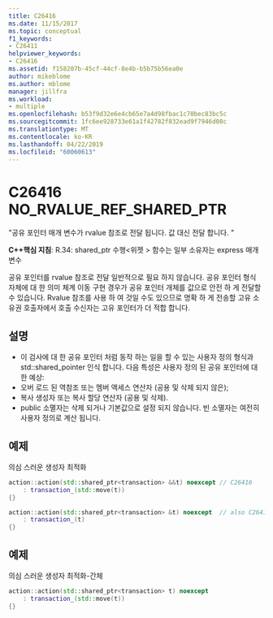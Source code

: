```yaml
---
title: C26416
ms.date: 11/15/2017
ms.topic: conceptual
f1_keywords:
- C26411
helpviewer_keywords:
- C26416
ms.assetid: f158207b-45cf-44cf-8e4b-b5b75b56ea0e
author: mikeblome
ms.author: mblome
manager: jillfra
ms.workload:
- multiple
ms.openlocfilehash: b53f9d32e6e4cb65e7a4d98fbac1c70bec83bc5c
ms.sourcegitcommit: 1fc6ee928733e61a1f42782f832ead9f7946d00c
ms.translationtype: MT
ms.contentlocale: ko-KR
ms.lasthandoff: 04/22/2019
ms.locfileid: "60060613"
---
```

# <a name="c26416-norvaluerefsharedptr"></a>C26416 NO_RVALUE_REF_SHARED_PTR
"공유 포인터 매개 변수가 rvalue 참조로 전달 됩니다. 값 대신 전달 합니다. "

**C++핵심 지침**: R.34: shared_ptr 수행\<위젯 > 함수는 일부 소유자는 express 매개 변수

공유 포인터를 rvalue 참조로 전달 일반적으로 필요 하지 않습니다. 공유 포인터 형식 자체에 대 한 의미 체계 이동 구현 경우가 공유 포인터 개체를 값으로 안전 하 게 전달할 수 있습니다. Rvalue 참조를 사용 하 여 것일 수도 있으므로 명확 하 게 전송할 고유 소유권 호출자에서 호출 수신자는 고유 포인터가 더 적합 합니다.

## <a name="remarks"></a>설명
- 이 검사에 대 한 공유 포인터 처럼 동작 하는 일을 할 수 있는 사용자 정의 형식과 std::shared_pointer 인식 합니다. 다음 특성은 사용자 정의 된 공유 포인터에 대 한 예상:
- 오버 로드 된 역참조 또는 멤버 액세스 연산자 (공용 및 삭제 되지 않은);
- 복사 생성자 또는 복사 할당 연산자 (공용 및 삭제).
- public 소멸자는 삭제 되거나 기본값으로 설정 되지 않습니다. 빈 소멸자는 여전히 사용자 정의로 계산 됩니다.

## <a name="example"></a>예제
의심 스러운 생성자 최적화

```cpp
action::action(std::shared_ptr<transaction> &&t) noexcept // C26416
    : transaction_(std::move(t))
{}

action::action(std::shared_ptr<transaction> &t) noexcept  // also C26417 LVALUE_REF_SHARED_PTR
    : transaction_(t)
{}
```

## <a name="example"></a>예제
의심 스러운 생성자 최적화-간체

```cpp
action::action(std::shared_ptr<transaction> t) noexcept
    : transaction_(std::move(t))
{}
```
